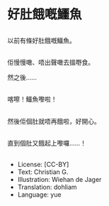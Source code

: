 # 好肚餓嘅鱷魚

##
以前有條好肚餓嘅鱷魚。

##
佢慢慢噉、唔出聲噉去搵嘢食。

然之後……

##
喀嚓！鱷魚嚟啦！

##
然後佢個肚就唔再餓啦，好開心。

##
直到個肚又餓起上嚟囉……！

##
* License: [CC-BY]
* Text: Christian G.
* Illustration: Wiehan de Jager
* Translation: dohliam
* Language: yue
